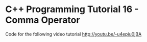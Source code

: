 C++ Programming Tutorial 16 - Comma Operator
============================================

Code for the following video tutorial http://youtu.be/-u4epiu0jBA
